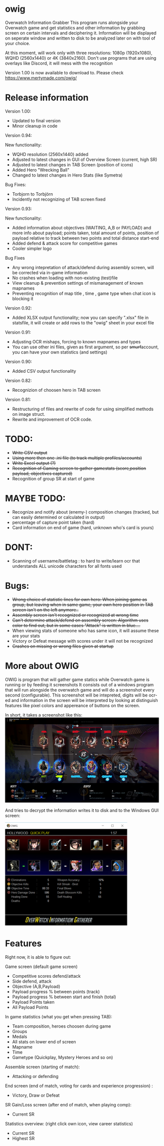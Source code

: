 # owig
Overwatch Information Grabber
This program runs alongside your Overwatch game and get statistics and other information by grabbing screen on certain intervals and deciphering it.
Information will be displayed on seperate window and written to disk to be analyzed later on with tool of your choice.

At this moment, will work only with three resolutions: 1080p (1920x1080), WQHD (2560x1440) or 4K (3840x2160). 
Don't use programs that are using overlays like Discord, it will mess with the recognition

Version 1.00 is now available to download to. Please check https://www.mertymade.com/owig/

# Release information

Version 1.00: 
- Updated to final version
- Minor cleanup in code

Version 0.94: 

New functionality:
- WQHD resolution (2560x1440) added
- Adjusted to latest changes in GUI of Overview Screen (current, high SR)
- Adjusted to latest changes in TAB Screen (position of icons)
- Added Hero "Wrecking Ball"
- Changed to latest changes in Hero Stats (like Symetra)

Bug Fixes:
- Torbjorn to Torbjörn
- Incidently not recognizing of TAB screen fixed

Version 0.93: 

New functionality:
- Added information about objectives (WAITING, A,B or PAYLOAD) and more info about payload; points taken, total amount of points, position of payload relative to track between two points and total distance start-end
- Added defend & attack score for competitive games
- Cooler simpler logo

Bug Fixes
- Any wrong intepretation of attack/defend during assembly screen, will be corrected via in-game information
- No crashes when loading with non-existing (test)file
- View cleanup & prevention settings of mismanagement of known mapnames
- Preventing recognition of map title , time , game type when chat icon is blocking it

Version 0.92: 
- Added XLSX output functionality; now you can specify ".xlsx" file in statsfile, it will create or add rows to the "owig" sheet in your excel file

Version 0.91: 
- Adjusting OCR mishaps, forcing to known mapnames and types
- You can use other ini files, given as first argument, so per ~~smurf~~account, you can have your own statistics (and settings)

Version 0.90: 
- Added CSV output functionality

Version 0.82: 
- Recognizion of choosen hero in TAB screen

Version 0.81: 
- Restructuring of files and rewrite of code for using simplified methods on image struct. 
- Rewrite and improvement of OCR code.  

# TODO:
* ~~Write CSV output~~
* ~~Using more then one .ini file (to track multiple profiles/accounts)~~
* ~~Write Excel output (?)~~
* ~~Recognition of Gaming screen to gather gamestats (score,position payload, objectives captured)~~
* Recognition of group SR at start of game

# MAYBE TODO:
* Recognize and notify about (enemy-) composition changes (tracked, but can easily determined or calculated in output)
* percentage of capture point taken (hard)
* Card information on end of game (hard, unknown who's card is yours)

# DONT:
* Scanning of username/battletag : to hard to write/learn ocr that understands ALL unicode characters for all fonts used


# Bugs:
* ~~Wrong choice of statistic lines for own hero: When joining game as group, but leaving when in same game, your own hero position in TAB screen isn't on the left anymore..~~
* ~~Assembly screen isn't recognized or recognized at wrong time~~
* ~~Can't determine attack/defend on assembly screen: Algorithm uses color to find out, but in some cases "Attack" is written in blue....~~
* When viewing stats of someone who has same icon, it will assume these are your stats
* Victory or Defeat message with scores under it will not be recognized
* ~~Crashes on missing or wrong files given at startup~~

# More about OWIG
OWIG is program that will gather game statics while Overwatch game is running or by feeding it screenshots
It consists out of a windows program that will run alongside the overwatch game and will do a screenshot every second (configurable). This screenshot will be intepreted, digits will be ocr-ed and information in the screen will be interpreted by looking at distinguish features like pixel colors and appereance of buttons on the screen. 

In short, it takes a screenshot like this:
![Example screenshot](https://raw.githubusercontent.com/mertyGit/owig/master/doc/screenshot_example.png)

And tries to decrypt the information writes it to disk and to the Windows GUI screen: 

<img src="https://raw.githubusercontent.com/mertyGit/owig/master/doc/example.png" width="400">


# Features

Right now, it is able to figure out:

Game screen (default game screen)
* Competitive scores defend/attack 
* Side defend, attack
* Objective (A,B,Payload)
* Payload progress % between points (track)
* Payload progress % between start and finish (total)
* Payload Points taken
* All Payload Points

In game statistics (what you get when pressing TAB):
* Team composition, heroes choosen during game
* Groups
* Medals
* All stats on lower end of screen
* Mapname
* Time
* Gametype (Quickplay, Mystery Heroes and so on)

Assemble screen (starting of match):
* Attacking or defending

End screen (end of match, voting for cards and experience progression) :
* Victory, Draw or Defeat

SR Gain/Loss screen (after end of match, when playing comp):
* Current SR

Statistics overview: (right click own icon, view career statistics)
* Current SR
* Highest SR

